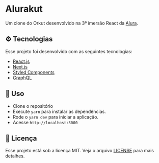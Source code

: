 # Alurakut

Um clone do Orkut desenvolvido na 3ª imersão React da [Alura](https://alura.com.br).

## ⚙️  Tecnologias

Esse projeto foi desenvolvido com as seguintes tecnologias:

- [React.js](https://reactjs.org/)
- [Next.js](https://nextjs.org/)
- [Styled Components](https://styled-components.com/)
- [GraphQL](https://graphql.org/)

## 🚀 Uso

- Clone o repositório
- Execute `yarn` para instalar as dependências.
- Rode o `yarn dev` para iniciar a aplicação.
- Acesse `http://localhost:3000`

## 📄 Licença

Esse projeto está sob a licença MIT. Veja o arquivo [LICENSE](LICENSE.md) para mais detalhes.